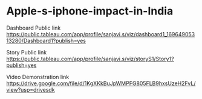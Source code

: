 # Apple-s-iphone-impact-in-India


Dashboard Public link
https://public.tableau.com/app/profile/sanjavi.s/viz/dashboard1_16964905313280/Dashboard1?publish=yes

Story Public link
https://public.tableau.com/app/profile/sanjavi.s/viz/storyS1/Story1?publish=yes

Video Demonstration link
https://drive.google.com/file/d/1KgXKkBuJpWMPFG805FLB9hxsUzeH2FvL/view?usp=drivesdk
